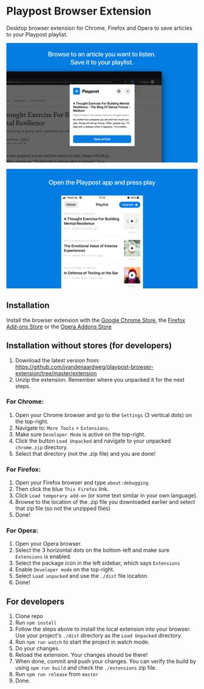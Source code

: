 # Playpost Browser Extension
Desktop browser extension for Chrome, Firefox and Opera to save articles to your Playpost playlist.

![Playpost Extension Preview](https://github.com/jvandenaardweg/playpost-browser-extension/blob/master/screenshots/store/1-save.png?raw=true)

![Playpost Extension Preview App](https://github.com/jvandenaardweg/playpost-browser-extension/blob/master/screenshots/store/2-play.png?raw=true)

## Installation
Install the browser extension with the [Google Chrome Store](https://chrome.google.com/webstore/save-to-playpost/ifnpinjadbboilclldkikcggajgpcdgm), the [Firefox Add-ons Store](https://addons.mozilla.org/en-US/firefox/addon/playpost/) or the [Opera Addons Store](https://addons.opera.com/nl/extensions/details/save-to-playpost/)

## Installation without stores (for developers)
1. Download the latest version from: https://github.com/jvandenaardweg/playpost-browser-extension/tree/master/extension
2. Unzip the extension. Remember where you unpacked it for the next steps.

### For Chrome:
1. Open your Chrome browser and go to the `Settings` (3 vertical dots) on the top-right.
2. Navigate to: `More Tools` > `Extensions`.
3. Make sure `Developer Mode` is active on the top-right.
4. Click the button `Load Unpacked` and navigate to your unpacked `chrome.zip` directory.
5. Select that directory (not the .zip file) and you are done!

### For Firefox:
1. Open your Firefox browser and type `about:debugging`.
2. Then click the blue `This Firefox` link.
3. Click `Load temporary add-on` (or some text similar in your own language).
4. Browse to the location of the .zip file you downloaded earlier and select that zip file (so not the unzipped files)
5. Done!

### For Opera:
1. Open your Opera browser.
2. Select the 3 horizontal dots on the bottom-left and make sure `Extensions` is enabled.
3. Select the package icon in the left sidebar, which says `Extensions`
4. Enable `Developer mode` on the top-right.
5. Select `Load unpacked` and use the `./dist` file location.
6. Done!

## For developers
1. Clone repo
2. Run `npm install`
3. Follow the steps above to install the local extension into your browser. Use your project's `./dist` directory as the `Load Unpacked` directory.
4. Run `npm run watch` to start the project in watch mode.
5. Do your changes.
6. Reload the extension. Your changes should be there!
7. When done, commit and push your changes. You can verify the build by using `npm run build` and check the `./extensions` zip file.
8. Run `npm run release` from `master`
9. Done.
